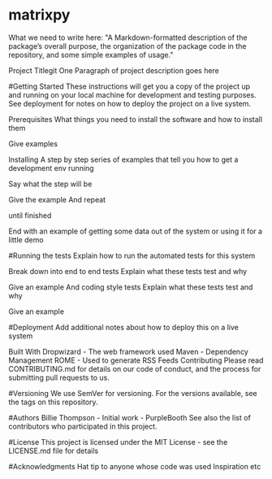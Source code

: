 # matrixpy

What we need to write here: "A Markdown-formatted description of the package’s overall purpose, the organization of the package code in the repository, and some simple examples of usage."

Project Titlegit 
One Paragraph of project description goes here




#Getting Started
These instructions will get you a copy of the project up and running on your local machine for development and testing purposes. See deployment for notes on how to deploy the project on a live system.




Prerequisites
What things you need to install the software and how to install them

Give examples

Installing
A step by step series of examples that tell you how to get a development env running

Say what the step will be

Give the example
And repeat

until finished

End with an example of getting some data out of the system or using it for a little demo




#Running the tests
Explain how to run the automated tests for this system

Break down into end to end tests
Explain what these tests test and why

Give an example
And coding style tests
Explain what these tests test and why

Give an example



#Deployment
Add additional notes about how to deploy this on a live system

Built With
Dropwizard - The web framework used
Maven - Dependency Management
ROME - Used to generate RSS Feeds
Contributing
Please read CONTRIBUTING.md for details on our code of conduct, and the process for submitting pull requests to us.



#Versioning
We use SemVer for versioning. For the versions available, see the tags on this repository.

#Authors
Billie Thompson - Initial work - PurpleBooth
See also the list of contributors who participated in this project.

#License
This project is licensed under the MIT License - see the LICENSE.md file for details

#Acknowledgments
Hat tip to anyone whose code was used
Inspiration
etc

